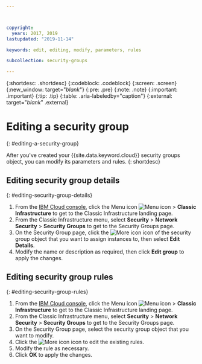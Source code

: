 ```yaml
---



copyright:
  years: 2017, 2019
lastupdated: "2019-11-14"

keywords: edit, editing, modify, parameters, rules

subcollection: security-groups

---
```


{:shortdesc: .shortdesc}
{:codeblock: .codeblock}
{:screen: .screen}
{:new_window: target="_blank_"}
{:pre: .pre}
{:note: .note}
{:important: .important}
{:tip: .tip}
{:table: .aria-labeledby="caption"}
{:external: target="_blank_" .external}

# Editing a security group
{: #editing-a-security-group}

After you've created your {{site.data.keyword.cloud}} security groups object, you can modify its parameters and rules. 
{: shortdesc}

## Editing security group details
{: #editing-security-group-details}

1. From the [IBM Cloud console](https://cloud.ibm.com/), click the Menu icon ![Menu icon](../../icons/icon_hamburger.svg) > **Classic Infrastructure** to get to the Classic Infrastructure landing page.
1. From the Classic Infrastructure menu, select **Security** >  **Network Security** > **Security Groups** to get to the Security Groups page.
1. On the Security Group page, click the ![More icon](./images/more_icon.jpg) icon of the security group object that you want to assign instances to, then select **Edit Details**.
1. Modify the name or description as required, then click **Edit group** to apply the changes.

## Editing security group rules
{: #editing-security-group-rules}

1. From the [IBM Cloud console](https://cloud.ibm.com/), click the Menu icon ![Menu icon](../../icons/icon_hamburger.svg) > **Classic Infrastructure** to get to the Classic Infrastructure landing page.
1. From the Classic Infrastructure menu, select **Security** >  **Network Security** > **Security Groups** to get to the Security Groups page.
1. On the Security Group page, select the security group object that you want to modify.
1. Click the ![More icon](./images/more_icon.jpg) icon to edit the existing rules.
1. Modify the rule as necessary.
1. Click **OK** to apply the changes.
